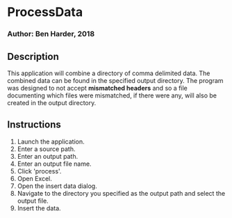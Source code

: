# ProcessData 
### Author: Ben Harder, 2018

## Description

This application will combine a directory of comma delimited data. The combined data can be found in the specified output directory. The program was designed to not accept **mismatched headers** and so a file documenting which files were mismatched, if there were any, will also be created in the output directory.

## Instructions

1. Launch the application.
2. Enter a source path.
3. Enter an output path.
4. Enter an output file name.
5. Click 'process'.
6. Open Excel.
7. Open the insert data dialog.
8. Navigate to the directory you specified as the output path and select the output file.
9. Insert the data.
